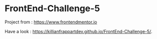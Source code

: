# FrontEnd-Challenge-5

Project from : https://www.frontendmentor.io

Have a look : https://killianfrappartdev.github.io/FrontEnd-Challenge-5/.
